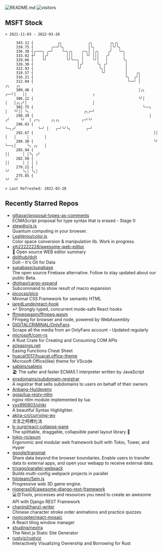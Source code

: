 ![README.md](https://github.com/Gerhut/Gerhut/workflows/README.md/badge.svg)
![visitors](https://visitors.vercel.app/Gerhut/Gerhut?token=8cf69d1f6813d272ef062726b6070c9be4ff72038cfe5a7ded7384a8da65d866)

## MSFT Stock

```
> 2021-11-03 - 2022-03-28

     343.11 ┤           ╭╮            ╭╮        ╭╮╭╮                                                             
     339.75 ┤        ╭──╯╰╮           │╰╮       │╰╯╰╮                                                            
     336.38 ┤╭───╮ ╭─╯    ╰─╮╭╮    ╭─╮│ │╭╮    ╭╯   ╰─╮                                                          
     333.02 ┼╯   │╭╯        │││    │ ╰╯ │││   ╭╯      │                                                          
     329.66 ┤    ╰╯         ╰╯╰──╮ │    ╰╯│   │       ╰╮                                                         
     326.30 ┤                    │╭╯      ╰╮ ╭╯        │                                                         
     322.93 ┤                    ╰╯        ╰╮│         │                                                         
     319.57 ┤                               ╰╯         │    ╭╮                                                   
     316.21 ┤                                          ╰╮  ╭╯│                                                   
     312.84 ┤                                           ╰──╯ │            ╭╮   ╭╮                                
     309.48 ┤                                                │╭╮       ╭──╯│   ││                              ╭ 
     306.12 ┤                                                ╰╯│       │   │╭╮╭╯│                              │ 
     302.75 ┤                                                  ╰──╮    │   ╰╯││ ╰╮                         ╭╮╭─╯ 
     299.39 ┤                                                     │   ╭╯     ╰╯  │ ╭─╮     ╭╮╭╮          ╭─╯╰╯   
     296.03 ┤                                                     ╰─╮╭╯          ╰─╯ │   ╭─╯╰╯╰╮       ╭─╯       
     292.67 ┤                                                       ││               │   │     │       │         
     289.30 ┤                                                       ╰╯               ╰──╮│     ╰╮ ╭╮   │         
     285.94 ┤                                                                           ││      │ │╰╮ ╭╯         
     282.58 ┤                                                                           ││      │ │ │ │          
     279.21 ┤                                                                           ╰╯      ╰╮│ ╰╮│          
     275.85 ┤                                                                                    ╰╯  ╰╯          

> Last Refreshed: 2022-03-28
```

## Recently Starred Repos

- [giltayar/proposal-types-as-comments](https://github.com/giltayar/proposal-types-as-comments)  
  ECMAScript proposal for type syntax that is erased - Stage 0
- [stewdio/q.js](https://github.com/stewdio/q.js)  
  Quantum computing in your browser.
- [LeaVerou/color.js](https://github.com/LeaVerou/color.js)  
  Color space conversion & manipulation lib. Work in progress.
- [xjh22222228/awesome-web-editor](https://github.com/xjh22222228/awesome-web-editor)  
  🔨  Open source WEB editor summary
- [dolthub/dolt](https://github.com/dolthub/dolt)  
  Dolt – It's Git for Data
- [supabase/supabase](https://github.com/supabase/supabase)  
  The open source Firebase alternative. Follow to stay updated about our public Beta.
- [dtolnay/cargo-expand](https://github.com/dtolnay/cargo-expand)  
  Subcommand to show result of macro expansion
- [picocss/pico](https://github.com/picocss/pico)  
  Minimal CSS Framework for semantic HTML
- [jaredLunde/react-hook](https://github.com/jaredLunde/react-hook)  
  ↩ Strongly typed, concurrent mode-safe React hooks
- [ffmpegwasm/ffmpeg.wasm](https://github.com/ffmpegwasm/ffmpeg.wasm)  
  FFmpeg for browser and node, powered by WebAssembly
- [DIGITALCRIMINAL/OnlyFans](https://github.com/DIGITALCRIMINAL/OnlyFans)  
  Scrape all the media from an OnlyFans account - Updated regularly
- [microsoft/com-rs](https://github.com/microsoft/com-rs)  
  A Rust Crate for Creating and Consuming COM APIs
- [ai/easings.net](https://github.com/ai/easings.net)  
  Easing Functions Cheat Sheet
- [huacat1017/huacat.office-theme](https://github.com/huacat1017/huacat.office-theme)  
  Microsoft Office(like) theme for VScode
- [sablejs/sablejs](https://github.com/sablejs/sablejs)  
  🏖️ The safer and faster ECMA5.1 interpreter written by JavaScript
- [ensdomains/subdomain-registrar](https://github.com/ensdomains/subdomain-registrar)  
  A registrar that sells subdomains to users on behalf of their owners
- [Anbang-Hu/devenv](https://github.com/Anbang-Hu/devenv)  
- [gosp/lua-resty-ntlm](https://github.com/gosp/lua-resty-ntlm)  
  nginx ntlm module implemented by lua
- [yyx990803/shiki](https://github.com/yyx990803/shiki)  
  A beautiful Syntax Highlighter.
- [akira-cn/currying-wy](https://github.com/akira-cn/currying-wy)  
  文言之柯裡化法
- [b-zurg/react-collapse-pane](https://github.com/b-zurg/react-collapse-pane)  
  The splittable, draggable, collapsible panel layout library 🎉
- [tokio-rs/axum](https://github.com/tokio-rs/axum)  
  Ergonomic and modular web framework built with Tokio, Tower, and Hyper
- [google/transmat](https://github.com/google/transmat)  
  Share data beyond the browser boundaries. Enable users to transfer data to external apps, and open your webapp to receive external data.
- [trivago/parallel-webpack](https://github.com/trivago/parallel-webpack)  
  Builds multi-config webpack projects in parallel
- [hiloteam/Sein.js](https://github.com/hiloteam/Sein.js)  
  Progressive web 3D game engine.
- [nioperas06/awesome-django-rest-framework](https://github.com/nioperas06/awesome-django-rest-framework)  
   💻😍Tools, processes and resources you need to create an awesome API with Django REST Framework
- [chanind/hanzi-writer](https://github.com/chanind/hanzi-writer)  
  Chinese character stroke order animations and practice quizzes
- [nomcopter/react-mosaic](https://github.com/nomcopter/react-mosaic)  
  A React tiling window manager
- [shuding/nextra](https://github.com/shuding/nextra)  
  The Next.js Static Site Generator
- [rustviz/rustviz](https://github.com/rustviz/rustviz)  
  Interactively Visualizing Ownership and Borrowing for Rust
